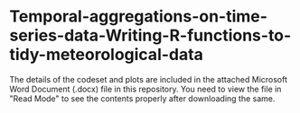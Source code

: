 # Temporal-aggregations-on-time-series-data-Writing-R-functions-to-tidy-meteorological-data

The details of the codeset and plots are included in the attached Microsoft Word Document (.docx) file in this repository. 
You need to view the file in "Read Mode" to see the contents properly after downloading the same.
